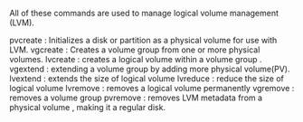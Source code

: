 All of these commands are used to manage logical volume management (LVM). 

pvcreate : Initializes a disk or partition as a physical volume for use with LVM.
vgcreate : Creates a volume group from one or more physical volumes.
lvcreate : creates a logical volume within a volume group .
vgextend : extending a volume group by adding more physical volume(PV).
lvextend : extends the size of logical volume 
lvreduce : reduce the size of logical volume
lvremove : removes a logical volume permanently 
vgremove : removes a volume group 
pvremove : removes LVM metadata from a physical volume , making it a regular disk.